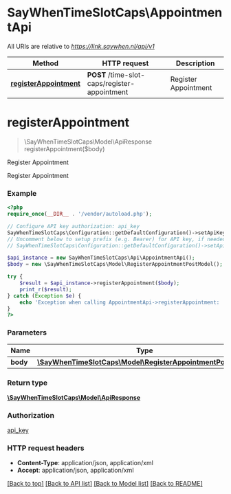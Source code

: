 # SayWhenTimeSlotCaps\AppointmentApi

All URIs are relative to *https://link.saywhen.nl/api/v1*

Method | HTTP request | Description
------------- | ------------- | -------------
[**registerAppointment**](AppointmentApi.md#registerAppointment) | **POST** /time-slot-caps/register-appointment | Register Appointment


# **registerAppointment**
> \SayWhenTimeSlotCaps\Model\ApiResponse registerAppointment($body)

Register Appointment

Register Appointment

### Example
```php
<?php
require_once(__DIR__ . '/vendor/autoload.php');

// Configure API key authorization: api_key
SayWhenTimeSlotCaps\Configuration::getDefaultConfiguration()->setApiKey('ApiKey', 'YOUR_API_KEY');
// Uncomment below to setup prefix (e.g. Bearer) for API key, if needed
// SayWhenTimeSlotCaps\Configuration::getDefaultConfiguration()->setApiKeyPrefix('ApiKey', 'Bearer');

$api_instance = new SayWhenTimeSlotCaps\Api\AppointmentApi();
$body = new \SayWhenTimeSlotCaps\Model\RegisterAppointmentPostModel(); // \SayWhenTimeSlotCaps\Model\RegisterAppointmentPostModel | RegisterAppointmentPostModel

try {
    $result = $api_instance->registerAppointment($body);
    print_r($result);
} catch (Exception $e) {
    echo 'Exception when calling AppointmentApi->registerAppointment: ', $e->getMessage(), PHP_EOL;
}
?>
```

### Parameters

Name | Type | Description  | Notes
------------- | ------------- | ------------- | -------------
 **body** | [**\SayWhenTimeSlotCaps\Model\RegisterAppointmentPostModel**](../Model/RegisterAppointmentPostModel.md)| RegisterAppointmentPostModel |

### Return type

[**\SayWhenTimeSlotCaps\Model\ApiResponse**](../Model/ApiResponse.md)

### Authorization

[api_key](../../README.md#api_key)

### HTTP request headers

 - **Content-Type**: application/json, application/xml
 - **Accept**: application/json, application/xml

[[Back to top]](#) [[Back to API list]](../../README.md#documentation-for-api-endpoints) [[Back to Model list]](../../README.md#documentation-for-models) [[Back to README]](../../README.md)

